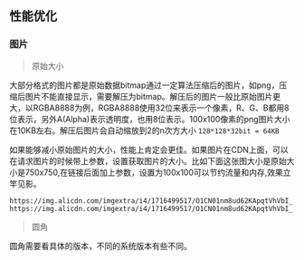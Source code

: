 ## 性能优化

### 图片

> 原始大小

大部分格式的图片都是原始数据bitmap通过一定算法压缩后的图片，如png，压缩后图片不能直接显示，需要解压为bitmap。解压后的图片一般比原始图片更大，以RGBA8888为例，RGBA8888使用32位来表示一个像素，R、G、B都用8位表示，另外A(Alpha)表示透明度，也用8位表示。100x100像素的png图片大小在10KB左右。解压后图片会自动缩放到2的n次方大小 ```128*128*32bit = 64KB```

如果能够减小原始图片的大小，性能上肯定会更佳。如果图片在CDN上面，可以在请求图片的时候带上参数，设置获取图片的大小。比如下面这张图大小是原始大小是750x750,在链接后面加上参数，设置为100x100可以节约流量和内存,效果立竿见影。

```
https://img.alicdn.com/imgextra/i4/1716499517/O1CN01nm8ud62KApqtVhVbI_!!1716499517.jpg
https://img.alicdn.com/imgextra/i4/1716499517/O1CN01nm8ud62KApqtVhVbI_!!1716499517.jpg_100x100
```

> 圆角

圆角需要看具体的版本，不同的系统版本有些不同。










